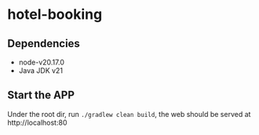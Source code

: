 # hotel-booking
## Dependencies
- node-v20.17.0
- Java JDK v21

## Start the APP
Under the root dir, run `./gradlew clean build`, the web should be served at http://localhost:80
